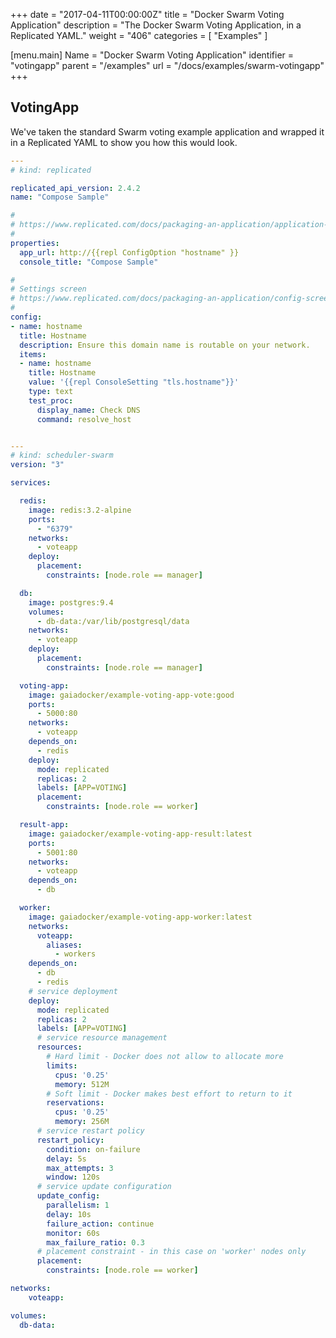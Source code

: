 +++
date = "2017-04-11T00:00:00Z"
title = "Docker Swarm Voting Application"
description = "The Docker Swarm Voting Application, in a Replicated YAML."
weight = "406"
categories = [ "Examples" ]

[menu.main]
Name       = "Docker Swarm Voting Application"
identifier = "votingapp"
parent     = "/examples"
url        = "/docs/examples/swarm-votingapp"
+++

## VotingApp
We've taken the standard Swarm voting example application and wrapped it in a Replicated YAML to show you how this would look.

```yaml
---
# kind: replicated

replicated_api_version: 2.4.2
name: "Compose Sample"

#
# https://www.replicated.com/docs/packaging-an-application/application-properties
#
properties:
  app_url: http://{{repl ConfigOption "hostname" }}
  console_title: "Compose Sample"

#
# Settings screen
# https://www.replicated.com/docs/packaging-an-application/config-screen
#
config:
- name: hostname
  title: Hostname
  description: Ensure this domain name is routable on your network.
  items:
  - name: hostname
    title: Hostname
    value: '{{repl ConsoleSetting "tls.hostname"}}'
    type: text
    test_proc:
      display_name: Check DNS
      command: resolve_host


---
# kind: scheduler-swarm
version: "3"

services:

  redis:
    image: redis:3.2-alpine
    ports:
      - "6379"
    networks:
      - voteapp
    deploy:
      placement:
        constraints: [node.role == manager]

  db:
    image: postgres:9.4
    volumes:
      - db-data:/var/lib/postgresql/data
    networks:
      - voteapp
    deploy:
      placement:
        constraints: [node.role == manager]

  voting-app:
    image: gaiadocker/example-voting-app-vote:good
    ports:
      - 5000:80
    networks:
      - voteapp
    depends_on:
      - redis
    deploy:
      mode: replicated
      replicas: 2
      labels: [APP=VOTING]
      placement:
        constraints: [node.role == worker]

  result-app:
    image: gaiadocker/example-voting-app-result:latest
    ports:
      - 5001:80
    networks:
      - voteapp
    depends_on:
      - db

  worker:
    image: gaiadocker/example-voting-app-worker:latest
    networks:
      voteapp:
        aliases:
          - workers
    depends_on:
      - db
      - redis
    # service deployment
    deploy:
      mode: replicated
      replicas: 2
      labels: [APP=VOTING]
      # service resource management
      resources:
        # Hard limit - Docker does not allow to allocate more
        limits:
          cpus: '0.25'
          memory: 512M
        # Soft limit - Docker makes best effort to return to it
        reservations:
          cpus: '0.25'
          memory: 256M
      # service restart policy
      restart_policy:
        condition: on-failure
        delay: 5s
        max_attempts: 3
        window: 120s
      # service update configuration
      update_config:
        parallelism: 1
        delay: 10s
        failure_action: continue
        monitor: 60s
        max_failure_ratio: 0.3
      # placement constraint - in this case on 'worker' nodes only
      placement:
        constraints: [node.role == worker]

networks:
    voteapp:

volumes:
  db-data:
```
